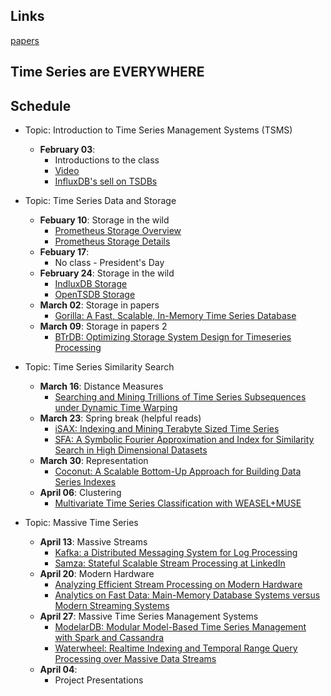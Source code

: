 ## Links
[papers](./papers/papers.md)

## Time Series are EVERYWHERE

## Schedule

* Topic: Introduction to Time Series Management Systems (TSMS)
    * **February 03**:
        * Introductions to the class
        * [Video](https://bit.ly/33UrRHy) 
        * [InfluxDB's sell on TSDBs](https://bit.ly/33SpdlR) 

* Topic: Time Series Data and Storage
    * **Febuary 10**: Storage in the wild
        * [Prometheus Storage Overview](https://bit.ly/2QtsEM1)
        * [Prometheus Storage Details](https://bit.ly/32U9dOF)
    * **Febuary 17**:
        * No class - President's Day
    * **February 24**: Storage in the wild
        * [IndluxDB Storage](https://bit.ly/372pxjM)
        * [OpenTSDB Storage](https://bit.ly/2NPRDXP)
    * **March 02**: Storage in papers
        * [Gorilla: A Fast, Scalable, In-Memory Time Series Database](./papers/gorilla.pdf) 
    * **March 09**: Storage in papers 2
        * [BTrDB: Optimizing Storage System Design for Timeseries Processing](./papers/btrdb.pdf) 

* Topic: Time Series Similarity Search
    * **March 16**: Distance Measures
        * [Searching and Mining Trillions of Time Series Subsequences under Dynamic Time Warping](keogh_trillion.pdf)
    * **March 23**: Spring break (helpful reads)
        * [iSAX: Indexing and Mining Terabyte Sized Time Series](./papers/iSAX.pdf) 
        * [SFA: A Symbolic Fourier Approximation and Index for Similarity Search in High Dimensional Datasets](./papers/sfa.pdf) 
    * **March 30**: Representation
        * [Coconut: A Scalable Bottom-Up Approach for Building Data Series Indexes](./papers/coconut.pdf) 
    * **April 06**: Clustering
        * [Multivariate Time Series Classification with WEASEL+MUSE](./papers/weasel_muse.pdf) 
* Topic: Massive Time Series
    * **April 13**: Massive Streams
        * [Kafka: a Distributed Messaging System for Log Processing](./papers/Kafka.pdf) 
        * [Samza: Stateful Scalable Stream Processing at LinkedIn](./papers/samza.pdf) 
    * **April 20**: Modern Hardware
        * [Analyzing Efficient Stream Processing on Modern Hardware](./papers/efficient_streams_on_modern_hardware.pdf)
        * [Analytics on Fast Data: Main-Memory Database Systems versus Modern Streaming Systems](./papers/mmdb_vs_streams.pdf) 
    * **April 27**: Massive Time Series Management Systems
        * [ModelarDB: Modular Model-Based Time Series Management with Spark and Cassandra](./papers/modelar.pdf) 
        * [Waterwheel: Realtime Indexing and Temporal Range Query Processing over Massive Data Streams](./papers/waterwheel.pdf) 
    * **April 04**:
        * Project Presentations

